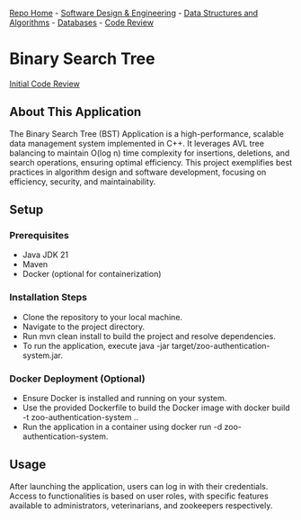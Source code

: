 [Repo Home](README.md) - [Software Design & Engineering](../../enhanced_code/SDE_it245_zoo_auth/SDE.md) - [Data Structures and Algorithms](../../enhanced_code/DSALGO_cs260_binary_search_tree/ADS.md) - [Databases](../../enhanced_code/DB_cs340_animal_finder/DB.md) - [Code Review](../../CR.md)

# Binary Search Tree

[Initial Code Review](https://www.youtube.com/watch?v=GDugSRiZp2w)

## About This Application

The Binary Search Tree (BST) Application is a high-performance, scalable data management system implemented in C++. It leverages AVL tree balancing to maintain O(log n) time complexity for insertions, deletions, and search operations, ensuring optimal efficiency. This project exemplifies best practices in algorithm design and software development, focusing on efficiency, security, and maintainability.

## Setup
### Prerequisites
* Java JDK 21
* Maven
* Docker (optional for containerization)

### Installation Steps
* Clone the repository to your local machine.
* Navigate to the project directory.
* Run mvn clean install to build the project and resolve dependencies.
* To run the application, execute java -jar target/zoo-authentication-system.jar.

### Docker Deployment (Optional)
* Ensure Docker is installed and running on your system.
* Use the provided Dockerfile to build the Docker image with docker build -t zoo-authentication-system ..
* Run the application in a container using docker run -d zoo-authentication-system.

## Usage
After launching the application, users can log in with their credentials. Access to functionalities is based on user roles, with specific features available to administrators, veterinarians, and zookeepers respectively.

